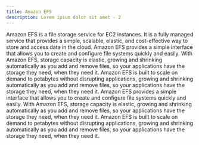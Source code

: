 ```yaml
---
title: Amazon EFS
description: Lorem ipsum dolor sit amet - 2
---
```


Amazon EFS is a file storage service for EC2 instances. It is a fully managed service that provides a simple, scalable, elastic, and cost-effective way to store and access data in the cloud. Amazon EFS provides a simple interface that allows you to create and configure file systems quickly and easily. With Amazon EFS, storage capacity is elastic, growing and shrinking automatically as you add and remove files, so your applications have the storage they need, when they need it. Amazon EFS is built to scale on demand to petabytes without disrupting applications, growing and shrinking automatically as you add and remove files, so your applications have the storage they need, when they need it. Amazon EFS provides a simple interface that allows you to create and configure file systems quickly and easily. With Amazon EFS, storage capacity is elastic, growing and shrinking automatically as you add and remove files, so your applications have the storage they need, when they need it. Amazon EFS is built to scale on demand to petabytes without disrupting applications, growing and shrinking automatically as you add and remove files, so your applications have the storage they need, when they need it.
